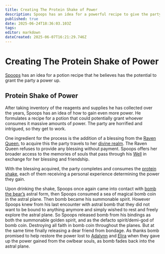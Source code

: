 ```yaml
---
title: Creating The Protein Shake of Power
description: Spoops has an idea for a powerful recipe to give the party crazy gains!
published: true
date: 2025-06-24T18:36:03.103Z
tags: 
editor: markdown
dateCreated: 2025-06-07T16:21:29.746Z
---
```


# Creating The Protein Shake of Power
[Spoops](/characters/spoops) has an idea for a potion recipe that he believes has the potential to grant the party a power up.

## Protein Shake of Power
After taking inventory of the reagents and supplies he has collected over the years, Spoops has an idea of how to gain even more power. He formulates a recipe for a potion that could potentially grant whoever consumes it massive amounts of power. The party are horrified and intrigued, so they get to work.

One ingredient for the process is the addition of a blessing from the [Raven Queen](/characters/raven-queen), to acquire this the party travels to her [divine realm](/locations/Shadowfell/letherna). The Raven Queen refuses to provide any blessing without payment. Spoops offers her broader access to the memories of souls that pass through his [Well](/locations/The-Well-Of-Souls) in exchange for her blessing and friendship.

With the blessing acquired, the party completes and consumes the [protein shake](/items/Protein-Shake-Of-Power), each of them receiving a personal experience determining the power they gain.

Upon drinking the shake, Spoops once again came into contact with [bomb the bear’s](/characters/Bomb-the-Bear) astral form, then Spoops consumed a sea of magical bomb coin in the astral plane. Then bomb became his summonable spirit. However Spoops knew from his last encounter with astral bomb that they did not want to be bound to anything anymore and simply wished to rest and freely explore the astral plane. So Spoops released bomb from his bindings as both the summonable golden spirit, and as the defacto spirit/demi-god of bomb coin. Destroying all faith in bomb coin throughout the planes. But at the same time finally releasing a dear friend from bondage. As thanks bomb promised to help restore the power lost to [Adalynn](/characters/adalynn) and [Elira](/characters/elira) when they gave up the power gained from the owlbear souls, as bomb fades back into the astral plane.